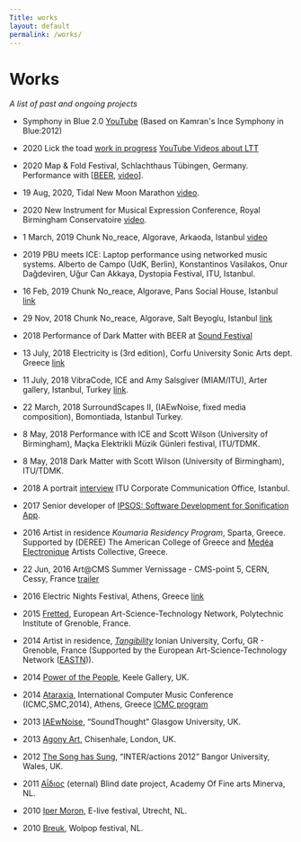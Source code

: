 ```yaml
---
Title: works
layout: default
permalink: /works/
---
```


# Works

_A list of past and ongoing projects_

- Symphony in Blue 2.0 [YouTube](https://www.youtube.com/playlist?list=PLiCZTYIqSUAYoMz8NjQssf7sgNOD74zyK) (Based on Kamran's Ince Symphony in Blue:2012) 

- 2020 Lick the toad [work in progress](https://konvas.github.io/lick-the-toad/) [YouTube Videos about LTT](https://www.youtube.com/watch?v=4bMefofOEAk&list=PLiCZTYIqSUAb1J-Iu4lhVwDz6ljKCVj-Whttps://www.youtube.com/watch?v=4bMefofOEAk&list=PLiCZTYIqSUAb1J-Iu4lhVwDz6ljKCVj-W)

- 2020	Map & Fold Festival, Schlachthaus Tübingen, Germany. Performance with [[BEER](https://www.birmingham.ac.uk/facilities/ea-studios/research/beer.aspx), [video](https://www.youtube.com/watch?v=tn0N1R2Ej3Y&list=PLiCZTYIqSUAb4gVwlbsaXl9bKT-V3xRoG&index=3&t=437s)].

- 19 Aug, 2020, Tidal New Moon Marathon [video](https://www.youtube.com/watch?v=qBU_bkPHt-I&list=PLiCZTYIqSUAb4gVwlbsaXl9bKT-V3xRoG&index=6&t=1258s).

- 2020 New Instrument for Musical Expression Conference, Royal Birmingham Conservatoire [video](https://www.youtube.com/watch?v=4C8E559Pc30&list=PLiCZTYIqSUAb4gVwlbsaXl9bKT-V3xRoG&index=1&t=197s).

- 1 March, 2019 Chunk No_reace, Algorave, Arkaoda, Istanbul [video](https://player.vimeo.com/video/395138259)

- 2019 PBU meets ICE: Laptop performance using networked music systems. Alberto de Campo (UdK, Berlin), Konstantinos Vasilakos, Onur Dağdeviren, Uğur Can Akkaya, Dystopia Festival, ITU, Istanbul.

- 16 Feb, 2019 Chunk No_reace, Algorave, Pans Social House, Istanbul [link](https://www.facebook.com/events/338124093462507/)

- 29 Nov, 2018 Chunk No_reace, Algorave, Salt Beyoglu, Istanbul [link](https://saltonline.org/tr/1906/uzun-perembe-kasm-2018?agenda)

- 2018 Performance of Dark Matter with BEER at [Sound Festival](https://sound-scotland.co.uk)

- 13 July, 2018 Electricity is (3rd edition), Corfu University Sonic Arts dept. Greece [link](https://music.ionio.gr/sonicarts/events/live-electronics/)

- 11 July, 2018 VibraCode, ICE and Amy Salsgiver (MIAM/ITU), Arter gallery, Istanbul, Turkey [link](https://www.miam.itu.edu.tr/en/2018/06/22/arter-miam-18-summer-events/).

- 22 March, 2018 SurroundScapes II, (IAEwNoise, fixed media composition), Bomontiada, Istanbul Turkey.

- 8 May, 2018 Performance with ICE and Scott Wilson (University of Birmingham), Maçka Elektrikli Müzik Günleri festival, ITU/TDMK.

- 8 May, 2018 Dark Matter with Scott Wilson (University of Birmingham), ITU/TDMK.

- 2018 A portrait [interview](https://www.youtube.com/watch?v=BgZCTDp0wrc) ITU Corporate Communication Office, Istanbul.

- 2017 Senior developer of [IPSOS: Software Development for Sonification App](http://ipsos.web.cern.ch/).

- 2016 Artist in residence _Koumaria Residency Program_, Sparta, Greece. Supported by (DEREE) The American College of Greece and [Medéa Electronique](http://medeaelectronique.com/koumaria/) Artists Collective, Greece.

- 22 Jun, 2016 Art@CMS Summer Vernissage - CMS-point 5, CERN, Cessy, France [trailer](https://www.youtube.com/watch?v=U2aDudtCiY4&t=2s)

- 2016 Electric Nights Festival, Athens, Greece [link](http://www.medeaelectronique.com/electricnights/electric-nights-2016/)

- 2015 [Fretted](http://www.eastn.eu/EASTNPiece/fretted), European Art-Science-Technology Network, Polytechnic Institute of Grenoble, France.

- 2014 Artist in residence, [_Tangibility_](https://vimeo.com/album/2920585) Ionian University, Corfu, GR - Grenoble, France (Supported by the European Art-Science-Technology Network ([EASTN](http://www.eastn.eu))).

- 2014 [Power of the People](https://konstantinosvasilakos.wordpress.com/sounds/pop/), Keele Gallery, UK.

- 2014 [Ataraxia](https://vimeo.com/87510975), International Computer Music Conference (ICMC,SMC,2014), Athens, Greece [ICMC program](http://www.jonweinel.com/Programmes/ICMC_prog_2014.pdf)

- 2013 [IAEwNoise](http://www.soundthought.co.uk/journal2014/konstantinos-vasilakos-live-coding/), “SoundThought” Glasgow University, UK.

- 2013 [Agony Art](https://vimeo.com/77957125), Chisenhale, London, UK.

- 2012 [The Song has Sung](https://konstantinosvasilakos.wordpress.com/sounds/hapticgestural-interface-investigations-with-a-wiimote/), “INTER/actions 2012” Bangor University, Wales, UK.

- 2011 [Αΐδιος](https://vimeo.com/151815740) (eternal) Blind date project, Academy Of Fine arts Minerva, NL.

- 2010 [Iper Moron](https://vimeo.com/98139897), E-live festival, Utrecht, NL.

- 2010 [Breuk](https://vimeo.com/15463687), Wolpop festival, NL.
